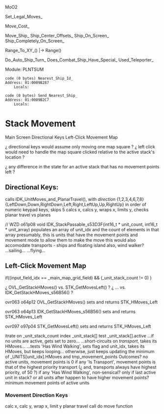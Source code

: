 





MoO2

Set_Legal_Moves_

Move_Cost_

Move_Ship_
Ship_Center_Offsets_
Ship_On_Screen_
Ship_Completely_On_Screen_

Range_To_XY_()
    |-> Range()

Do_Auto_Ship_Turn_
Does_Combat_Ship_Have_Special_
Used_Teleporter_


Module: PLNTSUM

    code (0 bytes) Nearest_Ship_Id_
    Address: 01:0009B287
        Locals:

    code (0 bytes) Send_Nearest_Ship_
    Address: 01:0009B2C7
        Locals:






# Stack Movement


Main Screen
Directional Keys
Left-Click Movement Map



¿ directional keys would assume only moving one map square ?
¿ left click would need to handle the map square clicked relative to the active stack's location ?

¿ any difference in the state for an active stack that has no movement points left ?




## Directional Keys:

calls IDK_UnitMoves_and_PlanarTravel(), with *direction*
    {1,2,3,4,6,7,8}
    {LeftDown,Down,RightDown,Left,Right,LeftUp,Up,RightUp}
    in order of numeric keypad keys, skips 5
calcs x, calcs y, wraps x, limits y, checks planar travel vs planes


// WZD o61p08
void IDK_StackPassable_s53D3F(int16_t * unit_count, int16_t * unit_array)
    populates an array of unit_idx and the count of elements in that array
    presumably, this is units that have the movement points and movement mode to allow them to make the move
    this would also accomodate transports - ships and floating island
        also, wind walker?
    ...sailing...
    ...flying...



## Left-Click Movement Map

if((input_field_idx == _main_map_grid_field) && (_unit_stack_count != 0) )





¿ OVL_GetStackHMoves() vs. STK_GetMovesLeft() ?
¿ ... vs. IDK_GetStackHMoves_s56B56() ?

ovr063
o64p12
OVL_GetStackHMoves()
    sets and returns STK_HMoves_Left

ovr063
o64p13
IDK_GetStackHMoves_s56B56()
    sets and returns STK_HMoves_Left

ovr097
o97p04
STK_GetMovesLeft()
    sets and returns STK_HMoves_Left



itrate on _unit_stack_count
index _unit_stack[]
test _unit_stack[].active
...if no units are active, gets set to zero...
...short-circuits on *transport*, takes its HMoves...
...tests 'Has Wind Walking', sets flag and unit_idx, takes its HMoves, but keeps looping...
otherwise, just keeps updating the minimum of _UNITS[unit_idx].HMoves and tmp_movement_points
Outcomes?
no active units, movement points is 0
if any 'Is Transport', movement points is that of the highest priority transport  (¿ and, transports always have highest priority, of 50 ?)
if any 'Has Wind Walking', non-sensical? only if last active unit in stack? or all units after happen to have higher movement points?
minimum movement points of active units


### Movement Direction Keys
calc x, calc y, wrap x, limit y
planar travel
call do move function


